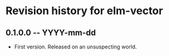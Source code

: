 # Revision history for elm-vector

## 0.1.0.0 -- YYYY-mm-dd

* First version. Released on an unsuspecting world.
